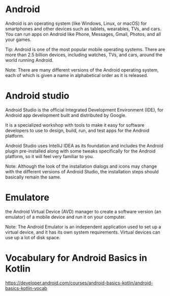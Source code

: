 # Android

Android is an operating system (like Windows, Linux, or macOS) for smartphones and other devices such as tablets, wearables, TVs, and cars. You can run apps on Android like Phone, Messages, Gmail, Photos, and all your games.

Tip: Android is one of the most popular mobile operating systems. There are more than 2.5 billion devices, including watches, TVs, and cars, around the world running Android.

Note: There are many different versions of the Android operating system, each of which is given a name in alphabetical order as it is released.

# Android studio

Android Studio is the official Integrated Development Environment (IDE), for Android app development built and distributed by Google.

It is a specialized workshop with tools to make it easy for software developers to use to design, build, run, and test apps for the Android platform. 

Android Studio uses IntelliJ IDEA as its foundation and includes the Android plugin pre-installed along with some tweaks specifically for the Android platform, so it will feel very familiar to you.

Note: Although the look of the installation dialogs and icons may change with the different versions of Android Studio, the installation steps should basically remain the same.

# Emulatore

the Android Virtual Device (AVD) manager to create a software version (an emulator) of a mobile device and run it on your computer.

Note: The Android Emulator is an independent application used to set up a virtual device, and it has its own system requirements. Virtual devices can use up a lot of disk space. 

# Vocabulary for Android Basics in Kotlin

https://developer.android.com/courses/android-basics-kotlin/android-basics-kotlin-vocab

